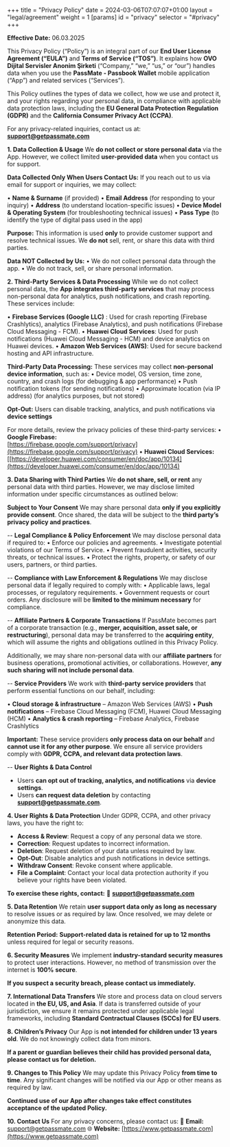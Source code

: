 +++
title = "Privacy Policy"
date = 2024-03-06T07:07:07+01:00
layout = "legal/agreement"
weight = 1
[params]
    id = "privacy"
    selector = "#privacy"
+++

**Effective Date:** 06.03.2025

This Privacy Policy (“Policy”) is an integral part of our **End User License Agreement (“EULA”)** and **Terms of Service (“TOS”)**. It explains how **OVO Dijital Servisler Anonim Şirketi** (“Company,” “we,” “us,” or “our”) handles data when you use the **PassMate - Passbook Wallet** mobile application (“App”) and related services (“Services”).

 This Policy outlines the types of data we collect, how we use and protect it, and your rights regarding your personal data, in compliance with applicable data protection laws, including the **EU General Data Protection Regulation (GDPR)** and the **California Consumer Privacy Act (CCPA)**.

For any privacy-related inquiries, contact us at:
**support@getpassmate.com**

**1. Data Collection & Usage**
We **do not collect or store personal data** via the App. However, we collect limited **user-provided data** when you contact us for support.

**Data Collected Only When Users Contact Us:**
If you reach out to us via email for support or inquiries, we may collect:

•  **Name & Surname** (if provided)
•  **Email Address** (for responding to your inquiry)
•  **Address** (to understand location-specific issues)
•  **Device Model & Operating System** (for troubleshooting technical issues)
•  **Pass Type** (to identify the type of digital pass used in the app)

**Purpose:** This information is used **only** to provide customer support and resolve technical issues. We **do not** sell, rent, or share this data with third parties.

**Data NOT Collected by Us:**
•  We do not collect personal data through the app.
•  We do not track, sell, or share personal information.

 **2. Third-Party Services & Data Processing**
While we do not collect personal data, the **App integrates third-party services** that may process non-personal data for analytics, push notifications, and crash reporting. These services include:

•  **Firebase Services (Google LLC)** : Used for crash reporting (Firebase Crashlytics), analytics (Firebase Analytics), and push notifications (Firebase Cloud Messaging - FCM).
•  **Huawei Cloud Services**: Used for push notifications (Huawei Cloud Messaging - HCM) and device analytics on Huawei devices.
•  **Amazon Web Services (AWS)**: Used for secure backend hosting and API infrastructure.

 **Third-Party Data Processing:** These services may collect **non-personal device information**, such as:
•  Device model, OS version, time zone, country, and crash logs (for debugging & app performance)
•  Push notification tokens (for sending notifications)
•  Approximate location (via IP address) (for analytics purposes, but not stored)

 **Opt-Out:** Users can disable tracking, analytics, and push notifications via **device settings** 

For more details, review the privacy policies of these third-party services:
•  **Google Firebase:**    
[https://firebase.google.com/support/privacy](https://firebase.google.com/support/privacy)
•  **Huawei Cloud Services:**[[https://developer.huawei.com/consumer/en/doc/app/10134](https://developer.huawei.com/consumer/en/doc/app/10134)

**3. Data Sharing with Third Parties**
We **do not share, sell, or rent** any personal data with third parties. However, we may disclose limited information under specific circumstances as outlined below:

**Subject to Your Consent**
We may share personal data **only if you explicitly provide consent**. Once shared, the data will be subject to the **third party’s privacy policy and practices**.

-- **Legal Compliance & Policy Enforcement**
We may disclose personal data if required to:
•  Enforce our policies and agreements.
•  Investigate potential violations of our Terms of Service.
•  Prevent fraudulent activities, security threats, or technical issues.
•  Protect the rights, property, or safety of our users, partners, or third parties.

-- **Compliance with Law Enforcement & Regulations**
We may disclose personal data if legally required to comply with:
•  Applicable laws, legal processes, or regulatory requirements.
•  Government requests or court orders.
Any disclosure will be **limited to the minimum necessary** for compliance.

-- **Affiliate Partners & Corporate Transactions**
If PassMate becomes part of a corporate transaction (e.g., **merger, acquisition, asset sale, or restructuring**), personal data may be transferred to the **acquiring entity**, which will assume the rights and obligations outlined in this Privacy Policy.

Additionally, we may share non-personal data with our **affiliate partners** for business operations, promotional activities, or collaborations. However, **any such sharing will not include personal data**.

 -- **Service Providers**
We work with **third-party service providers** that perform essential functions on our behalf, including:

•  **Cloud storage & infrastructure** – Amazon Web Services (AWS)
•  **Push notifications** – Firebase Cloud Messaging (FCM), Huawei Cloud Messaging (HCM)
•  **Analytics & crash reporting** – Firebase Analytics, Firebase Crashlytics

**Important:** These service providers **only process data on our behalf** and **cannot use it for any other purpose**. We ensure all service providers comply with **GDPR, CCPA, and relevant data protection laws**.

-- **User Rights & Data Control**
- Users **can opt out of tracking, analytics, and notifications** via **device settings**.
- Users **can request data deletion** by contacting **support@getpassmate.com**.

**4. User Rights & Data Protection**
Under GDPR, CCPA, and other privacy laws, you have the right to:
-  **Access & Review**: Request a copy of any personal data we store.
- **Correction**: Request updates to incorrect information.
- **Deletion**: Request deletion of your data unless required by law.
- **Opt-Out**: Disable analytics and push notifications in device settings.
- **Withdraw Consent**: Revoke consent where applicable.
- **File a Complaint**: Contact your local data protection authority if you believe your rights have been violated.

**To exercise these rights, contact:** 📧 **support@getpassmate.com**

**5. Data Retention**
We retain **user support data only as long as necessary** to resolve issues or as required by law. Once resolved, we may delete or anonymize this data.

**Retention Period:** **Support-related data is retained for up to 12 months** unless required for legal or security reasons.

**6. Security Measures**
We implement **industry-standard security measures** to protect user interactions. However, no method of transmission over the internet is **100% secure**.

**If you suspect a security breach, please contact us immediately.**

**7. International Data Transfers**
We store and process data on cloud servers located in **the EU, US, and Asia**. If data is transferred outside of your jurisdiction, we ensure it remains protected under applicable legal frameworks, including **Standard Contractual Clauses (SCCs) for EU users**.

**8. Children’s Privacy**
Our App is **not intended for children under 13 years old**. We do not knowingly collect data from minors.

**If a parent or guardian believes their child has provided personal data, please contact us for deletion.**

**9. Changes to This Policy**
We may update this Privacy Policy **from time to time**. Any significant changes will be notified via our App or other means as required by law.

**Continued use of our App after changes take effect constitutes acceptance of the updated Policy.**

**10. Contact Us**
For any privacy concerns, please contact us:
📧 **Email:** support@getpassmate.com
🌐 **Website:** [https://www.getpassmate.com](https://www.getpassmate.com)